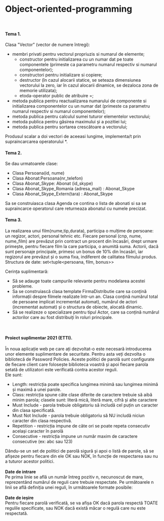 # Object-oriented-programming
<br>

#### Tema 1. 
Clasa "Vector" (vector de numere întregi):
- membri privati pentru vectorul propriuzis si numarul de elemente;
	- constructor pentru initializarea cu un numar dat pe toate componentele        (primeste ca parametru numarul respectiv si numarul componentelor);
   	- constructori pentru initializare si copiere;
    - destructor (în cazul alocarii statice, se seteaza dimensiunea vectorului la zero, iar în cazul alocarii dinamice, se dezaloca zona de memorie utilizata);
    - etoda-operator public de atribuire =;
 - metoda publica pentru reactualizarea numarului de componente si initializarea componentelor cu un numar dat (primeste ca parametru numarul respectiv si numarul componentelor);
 - metoda publica pentru calculul sumei tuturor elementelor vectorului;
 - metoda publica pentru găsirea maximului și a pozitiei lui;
 - metoda publica pentru sortarea crescătoare a vectorului; </br>
 
Produsul scalar a doi vectori de aceeasi lungime, implementa/t prin supraincarcarea operatorului *.
<br>

#### Tema 2.
Se dau urmatoarele clase:
  - Clasa Persoana(id, nume) 
  - Clasa Abonat:Persoana(nr_telefon) 
  - Clasa Abonat_Skype: Abonat (id_skype) 
  - Clasa Abonat_Skype_Romania (adresa_mail) : Abonat_Skype 
  - Clasa Abonat_Skype_Extern(tara) : Abonat_Skype <br/>
  
Sa se construiasca clasa Agenda ce contina o lista de abonati si sa se supraincarce operatorul [ ](indexare)care returneaza abonatul cu numele precizat.
<br> 
 
#### Tema 3.
La realizarea unui film(nume,tip,durata), participa o mulțime de persoane: un regizor, actori, personal tehnic etc. Fiecare personal (cnp, nume, nume_film) are prevăzut prin contract un procent din încasări, drept urmare  primește, pentru fiecare film la care participa, o anumită suma. Actorii, dacă sunt personaje principale, primesc un bonus de 10% din încasări, iar regizorul are prevăzut și o suma fixa, indiferent de calitatea filmului produs.
Structura de date: set<tuple<persoana, film, bonus>> 

Cerința suplimentară: 
- Să se adauge toate campurile relevante pentru modelarea acestei probleme.
- Sa se construiască clasa template FirmaDistributie care sa conțină informații despre filmele realizate într-un an. Clasa conțină numărul total de persoane implicat incrementat automat), numărul de actori (incrementat automat) și o structura de obiecte, alocată dinamic.
- Să se realizeze o specializare pentru tipul Actor, care sa conțină numărul actorilor care au fost distribuiți în roluri principale.
<br>

#### Proiect suplimentar 2021 (ETTI).
În noua aplicație web pe care ați dezvoltat-o este necesară introducerea unor elemente suplimentare de securitate. Pentru asta veți dezvolta o bibliotecă de Password Policies. Aceste politici de parolă sunt configurate de fiecare client care folosește biblioteca voastră și apoi fiecare parola setată de utilizatori este verificată contra acestor reguli. 
<br>
Ele sunt:
- Length: restricția poate specifica lungimea minimă sau lungimea minimă și maximă a unei parole.
- Class: restricția spune câte clase diferite de caractere trebuie să aibă minim parola; clasele sunt: literă mică, literă mare, cifră și alte caractere
- Must Include - parola trebuie obligatoriu să includă cel puțin un caracter din clasa specificată.
- Must Not Include - parola trebuie obligatoriu să NU includă niciun caracter din clasa respectivă.
- Repetition - restricția impune de câte ori se poate repeta consecutiv același caracter în parolă
- Consecutive - restricția impune un număr maxim de caractere consecutive (ex: abc sau 123)<br/>

Dându-se un set de politici de parolă sigură și apoi o listă de parole, să se afișeze pentru fiecare din ele OK sau NOK, în funcție de respectarea sau nu a tuturor acestor politici.
<br><br>
	**Date de intrare**
<br>
Pe prima linie se află un număr întreg pozitiv n, necunoscut de mare, reprezentând numărul de reguli care trebuie respectate. Pe următoarele n linii se află definiția unei reguli, în următoarele formate posibile:
<br><br>
	**Date de ieșire**
<br>
Pentru fiecare parolă verificată, se va afișa OK dacă parola respectă TOATE regulile specificate, sau NOK dacă există măcar o regulă care nu este respectată.
